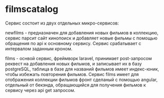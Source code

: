 # filmscatalog

Сервис состоит из двух отдельных микро-сервисов:

newfilms - предназначен для добавления новых фильмов в коллекцию, сервис парсит сайт кинопоиск и добавляет новые фильмы с помощью обращения по api к основному сервису. Сервис срабатывает с интервалом заданным кроном.

films - оснвой сервис, фреймворк laravel, принимает post-запросом реквест на добавления новых фильмов, и записывает их в базу postgreSQL, таблица в базе для названий фильмов имеет индекс-юник, чтобы избежать повторения фильмов. 
Сервис films имеет для отображения коллекции фильмов фронт сделаный с помощью angular, отдельный от бекэнда, обращающийся для получения фильмов к сервису через api get запросом. 

